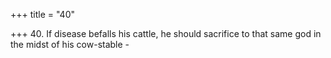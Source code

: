 +++
title = "40"

+++
40. If disease befalls his cattle, he should sacrifice to that same god in the midst of his cow-stable - 
